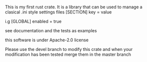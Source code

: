 This is my first rust crate. It is a library that can be used to manage a clasical  .ini style settings files
[SECTION]
key = value

i.g 
[GLOBAL]
enabled = true

see documentation and the tests as examples

this software is under Apache-2.0 license

Please use the devel branch to modify this crate and when your modification has been tested merge them in the master branch
